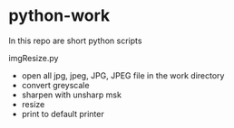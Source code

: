 python-work
===========

In this repo are short python scripts

imgResize.py
- open all jpg, jpeg, JPG, JPEG file in the work directory
- convert greyscale
- sharpen with unsharp msk
- resize
- print to default printer
